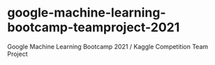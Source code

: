 # google-machine-learning-bootcamp-teamproject-2021
Google Machine Learning Bootcamp 2021 / Kaggle Competition Team Project
